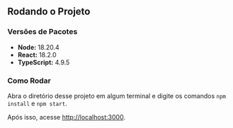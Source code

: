 ## Rodando o Projeto

### Versões de Pacotes
- **Node:** 18.20.4  
- **React:** 18.2.0  
- **TypeScript:** 4.9.5  

### Como Rodar
Abra o diretório desse projeto em algum terminal e digite os comandos `npm install` e `npm start`.

Após isso, acesse [http://localhost:3000](http://localhost:3000).
